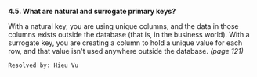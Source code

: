 **4.5. What are natural and surrogate primary keys?**

With a natural key, you are using unique columns, and the data in those columns
exists outside the database (that is, in the business world). With a surrogate
key, you are creating a column to hold a unique value for each row, and that
value isn't used anywhere outside the database. *(page 121)*

`Resolved by: Hieu Vu`
